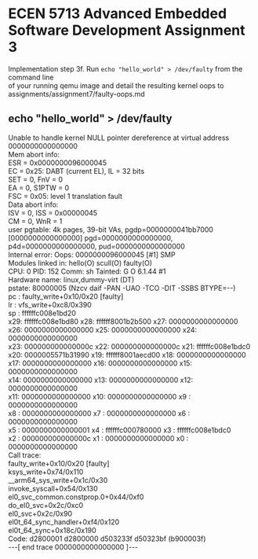 # ECEN 5713 Advanced Embedded Software Development Assignment 3

Implementation step 3f. Run `echo "hello_world" > /dev/faulty` from the command line <br>
of your running qemu image and detail the resulting kernel oops to <br>
assignments/assignment7/faulty-oops.md <br>

## echo "hello_world" > /dev/faulty 
Unable to handle kernel NULL pointer dereference at virtual address 0000000000000000 <br>
Mem abort info: <br>
  ESR = 0x0000000096000045 <br>
  EC = 0x25: DABT (current EL), IL = 32 bits <br>
  SET = 0, FnV = 0 <br>
  EA = 0, S1PTW = 0 <br>
  FSC = 0x05: level 1 translation fault <br>
Data abort info: <br>
  ISV = 0, ISS = 0x00000045 <br>
  CM = 0, WnR = 1 <br>
user pgtable: 4k pages, 39-bit VAs, pgdp=0000000041bb7000 <br>
[0000000000000000] pgd=0000000000000000, p4d=0000000000000000, pud=0000000000000000 <br>
Internal error: Oops: 0000000096000045 [#1] SMP <br>
Modules linked in: hello(O) scull(O) faulty(O) <br>
CPU: 0 PID: 152 Comm: sh Tainted: G           O       6.1.44 #1 <br>
Hardware name: linux,dummy-virt (DT) <br>
pstate: 80000005 (Nzcv daif -PAN -UAO -TCO -DIT -SSBS BTYPE=--) <br>
pc : faulty_write+0x10/0x20 [faulty] <br>
lr : vfs_write+0xc8/0x390 <br>
sp : ffffffc008e1bd20 <br>
x29: ffffffc008e1bd80 x28: ffffff8001b2b500 x27: 0000000000000000 <br>
x26: 0000000000000000 x25: 0000000000000000 x24: 0000000000000000 <br>
x23: 000000000000000c x22: 000000000000000c x21: ffffffc008e1bdc0 <br>
x20: 0000005571b31990 x19: ffffff8001aecd00 x18: 0000000000000000 <br>
x17: 0000000000000000 x16: 0000000000000000 x15: 0000000000000000 <br>
x14: 0000000000000000 x13: 0000000000000000 x12: 0000000000000000 <br>
x11: 0000000000000000 x10: 0000000000000000 x9 : 0000000000000000 <br>
x8 : 0000000000000000 x7 : 0000000000000000 x6 : 0000000000000000 <br>
x5 : 0000000000000001 x4 : ffffffc000780000 x3 : ffffffc008e1bdc0 <br>
x2 : 000000000000000c x1 : 0000000000000000 x0 : 0000000000000000 <br>
Call trace: <br>
 faulty_write+0x10/0x20 [faulty] <br>
 ksys_write+0x74/0x110 <br> 
 __arm64_sys_write+0x1c/0x30 <br>
 invoke_syscall+0x54/0x130 <br>
 el0_svc_common.constprop.0+0x44/0xf0 <br>
 do_el0_svc+0x2c/0xc0 <br>
 el0_svc+0x2c/0x90 <br>
 el0t_64_sync_handler+0xf4/0x120 <br>
 el0t_64_sync+0x18c/0x190 <br>
Code: d2800001 d2800000 d503233f d50323bf (b900003f) <br>
---[ end trace 0000000000000000 ]--- <br>

